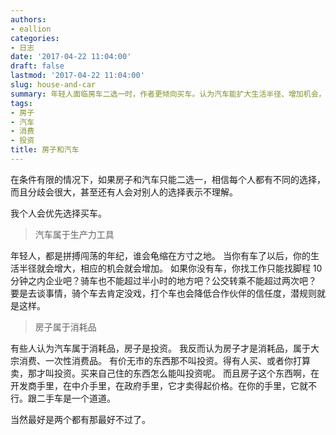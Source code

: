 ```yaml
---
authors:
- eallion
categories:
- 日志
date: '2017-04-22 11:04:00'
draft: false
lastmod: '2017-04-22 11:04:00'
slug: house-and-car
summary: 年轻人面临房车二选一时，作者更倾向买车。认为汽车能扩大生活半径、增加机会，是生产力工具；而自住房属于有价无市的消耗品，难以变现增值。虽然两者兼备最理想，但在资源有限时，汽车对打拼阶段的年轻人更实用。
tags:
- 房子
- 汽车
- 消费
- 投资
title: 房子和汽车
---
```


在条件有限的情况下，如果房子和汽车只能二选一，相信每个人都有不同的选择，而且分歧会很大，甚至还有人会对别人的选择表示不理解。

我个人会优先选择买车。

> 汽车属于生产力工具

年轻人，都是拼搏闯荡的年纪，谁会龟缩在方寸之地。
当你有车了以后，你的生活半径就会增大，相应的机会就会增加。
如果你没有车，你找工作只能找脚程 10 分钟之内企业吧？骑车也不能超过半小时的地方吧？公交转乘不能超过两次吧？
要是去谈事情，骑个车去肯定没戏，打个车也会降低合作伙伴的信任度，潜规则就是这样。

> 房子属于消耗品

有些人认为汽车属于消耗品，房子是投资。
我反而认为房子才是消耗品，属于大宗消费、一次性消费品。
有价无市的东西那不叫投资。得有人买、或者你打算卖，那才叫投资。买来自己住的东西怎么能叫投资呢。
而且房子这个东西啊，在开发商手里，在中介手里，在政府手里，它才卖得起价格。在你的手里，它就不行。跟二手车是一个道道。

当然最好是两个都有那最好不过了。